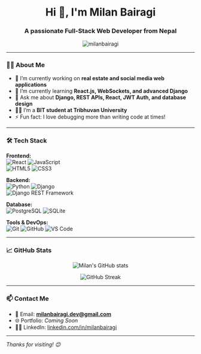 <h1 align="center">Hi 👋, I'm Milan Bairagi</h1>
<h3 align="center">A passionate Full-Stack Web Developer from Nepal</h3>

<p align="center">
  <img src="https://komarev.com/ghpvc/?username=milanbairagi&label=Profile%20views&color=0e75b6&style=flat" alt="milanbairagi" />
</p>

---

### 👨‍💻 About Me

- 🔭 I’m currently working on **real estate and social media web applications**
- 🌱 I’m currently learning **React.js, WebSockets, and advanced Django**
- 💬 Ask me about **Django, REST APIs, React, JWT Auth, and database design**
- 👨‍🎓 I’m a **BIT student at Tribhuvan University**
- ⚡ Fun fact: I love debugging more than writing code at times!

---

### 🛠️ Tech Stack

**Frontend:**  
![React](https://img.shields.io/badge/-React-61DAFB?logo=react&logoColor=white&style=flat) 
![JavaScript](https://img.shields.io/badge/-JavaScript-F7DF1E?logo=javascript&logoColor=black&style=flat)  
![HTML5](https://img.shields.io/badge/-HTML5-E34F26?logo=html5&logoColor=white&style=flat) 
![CSS3](https://img.shields.io/badge/-CSS3-1572B6?logo=css3&logoColor=white&style=flat)

**Backend:**  
![Python](https://img.shields.io/badge/-Python-3776AB?logo=python&logoColor=white&style=flat)
![Django](https://img.shields.io/badge/-Django-092E20?logo=django&logoColor=white&style=flat)  
![Django REST Framework](https://img.shields.io/badge/-DRF-ff1709?logo=django&logoColor=white&style=flat)

**Database:**  
![PostgreSQL](https://img.shields.io/badge/-PostgreSQL-336791?logo=postgresql&logoColor=white&style=flat)
![SQLite](https://img.shields.io/badge/-SQLite-003B57?logo=sqlite&logoColor=white&style=flat)

**Tools & DevOps:**  
![Git](https://img.shields.io/badge/-Git-F05032?logo=git&logoColor=white&style=flat) 
![GitHub](https://img.shields.io/badge/-GitHub-181717?logo=github&logoColor=white&style=flat)
![VS Code](https://img.shields.io/badge/-VS%20Code-007ACC?logo=visual-studio-code&logoColor=white&style=flat)

---

### 📈 GitHub Stats

<p align="center">
  <img src="https://github-readme-stats.vercel.app/api?username=milanbairagi&show_icons=true&theme=radical" alt="Milan's GitHub stats" />
</p>

<p align="center">
  <img src="https://github-readme-streak-stats.herokuapp.com/?user=milanbairagi&theme=radical" alt="GitHub Streak" />
</p>

---

### 📫 Contact Me

- 📧 Email: **milanbairagi.dev@gmail.com**
- 🌐 Portfolio: _Coming Soon_
- 🧑‍💼 LinkedIn: [linkedin.com/in/milanbairagi](https://linkedin.com/in/milanbairagi)

---

_Thanks for visiting! 😊_
